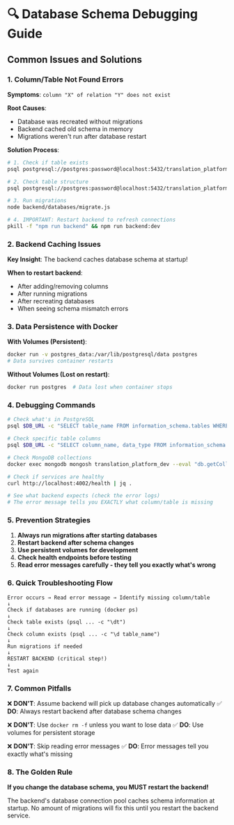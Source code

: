 # 🔍 Database Schema Debugging Guide

## Common Issues and Solutions

### 1. Column/Table Not Found Errors
**Symptoms**: `column "X" of relation "Y" does not exist`

**Root Causes**:
- Database was recreated without migrations
- Backend cached old schema in memory
- Migrations weren't run after database restart

**Solution Process**:
```bash
# 1. Check if table exists
psql postgresql://postgres:password@localhost:5432/translation_platform -c "\dt"

# 2. Check table structure
psql postgresql://postgres:password@localhost:5432/translation_platform -c "\d table_name"

# 3. Run migrations
node backend/databases/migrate.js

# 4. IMPORTANT: Restart backend to refresh connections
pkill -f "npm run backend" && npm run backend:dev
```

### 2. Backend Caching Issues
**Key Insight**: The backend caches database schema at startup!

**When to restart backend**:
- After adding/removing columns
- After running migrations
- After recreating databases
- When seeing schema mismatch errors

### 3. Data Persistence with Docker

**With Volumes (Persistent)**:
```bash
docker run -v postgres_data:/var/lib/postgresql/data postgres
# Data survives container restarts
```

**Without Volumes (Lost on restart)**:
```bash
docker run postgres  # Data lost when container stops
```

### 4. Debugging Commands

```bash
# Check what's in PostgreSQL
psql $DB_URL -c "SELECT table_name FROM information_schema.tables WHERE table_schema='public'"

# Check specific table columns
psql $DB_URL -c "SELECT column_name, data_type FROM information_schema.columns WHERE table_name='file_metadata'"

# Check MongoDB collections
docker exec mongodb mongosh translation_platform_dev --eval "db.getCollectionNames()"

# Check if services are healthy
curl http://localhost:4002/health | jq .

# See what backend expects (check the error logs)
# The error message tells you EXACTLY what column/table is missing
```

### 5. Prevention Strategies

1. **Always run migrations after starting databases**
2. **Restart backend after schema changes**
3. **Use persistent volumes for development**
4. **Check health endpoints before testing**
5. **Read error messages carefully - they tell you exactly what's wrong**

### 6. Quick Troubleshooting Flow

```
Error occurs → Read error message → Identify missing column/table
↓
Check if databases are running (docker ps)
↓
Check table exists (psql ... -c "\dt")
↓
Check column exists (psql ... -c "\d table_name")
↓
Run migrations if needed
↓
RESTART BACKEND (critical step!)
↓
Test again
```

### 7. Common Pitfalls

❌ **DON'T**: Assume backend will pick up database changes automatically
✅ **DO**: Always restart backend after database schema changes

❌ **DON'T**: Use `docker rm -f` unless you want to lose data
✅ **DO**: Use volumes for persistent storage

❌ **DON'T**: Skip reading error messages
✅ **DO**: Error messages tell you exactly what's missing

### 8. The Golden Rule

**If you change the database schema, you MUST restart the backend!**

The backend's database connection pool caches schema information at startup.
No amount of migrations will fix this until you restart the backend service.
